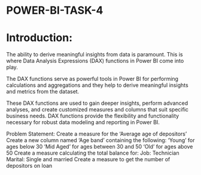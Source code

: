 # POWER-BI-TASK-4

# Introduction:

The ability to derive meaningful insights from data is paramount. This is where Data Analysis Expressions (DAX) functions in Power BI come into play.

The DAX functions serve as powerful tools in Power BI for performing calculations and aggregations and they help to derive meaningful insights and metrics from the dataset.

These DAX functions are used to gain deeper insights, perform advanced analyses, and create customized measures and columns that suit specific business needs. DAX functions provide the flexibility and functionality necessary for robust data modeling and reporting in Power BI.

Problem Statement:
Create a measure for the ‘Average age of depositors’
Create a new column named ‘Age band’ containing the following:
‘Young’ for ages below 30
‘Mid Aged’ for ages between 30 and 50
‘Old’ for ages above 50
Create a measure calculating the total balance for:
Job: Technician
Marital: Single and married
Create a measure to get the number of depositors on loan
